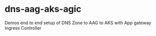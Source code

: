 # dns-aag-aks-agic
Demos end to end setup of DNS Zone to AAG to AKS with App gateway Ingress Controller
